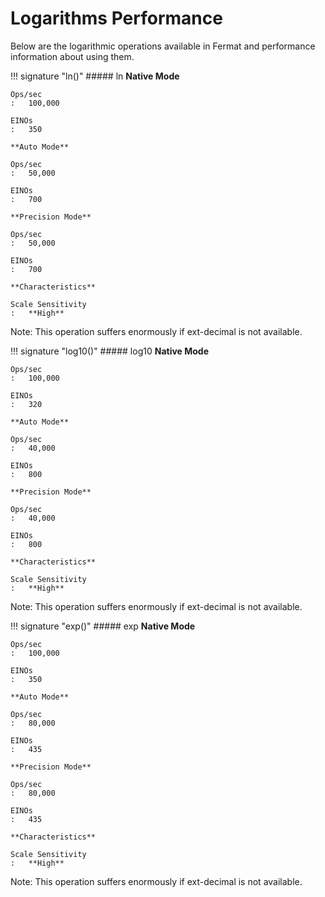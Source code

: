 # Logarithms Performance

Below are the logarithmic operations available in Fermat and performance information about using them.

!!! signature "ln()"
    ##### ln
    **Native Mode**

    Ops/sec
    :   100,000

    EINOs
    :   350

    **Auto Mode**

    Ops/sec
    :   50,000

    EINOs
    :   700

    **Precision Mode**

    Ops/sec
    :   50,000

    EINOs
    :   700

    **Characteristics**

    Scale Sensitivity
    :   **High**

Note: This operation suffers enormously if ext-decimal is not available.

!!! signature "log10()"
    ##### log10
    **Native Mode**

    Ops/sec
    :   100,000

    EINOs
    :   320

    **Auto Mode**

    Ops/sec
    :   40,000

    EINOs
    :   800

    **Precision Mode**

    Ops/sec
    :   40,000

    EINOs
    :   800

    **Characteristics**

    Scale Sensitivity
    :   **High**

Note: This operation suffers enormously if ext-decimal is not available.

!!! signature "exp()"
    ##### exp
    **Native Mode**

    Ops/sec
    :   100,000

    EINOs
    :   350

    **Auto Mode**

    Ops/sec
    :   80,000

    EINOs
    :   435

    **Precision Mode**

    Ops/sec
    :   80,000

    EINOs
    :   435

    **Characteristics**

    Scale Sensitivity
    :   **High**

Note: This operation suffers enormously if ext-decimal is not available.